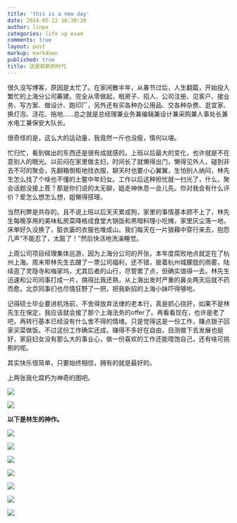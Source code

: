 ```yaml
---
title: 'this is a new day'
date: 2014-05-22 16:38:20
author: linpx
categories: life xp exam
comments: true
layout: post
markup: markdown
published: true
title: 这是崭新的时代
---
```

很久没写博客，原因是太忙了。在家闲散半年，从春节过后，人生翻篇，开始投入繁忙的上海分公司筹建。完全从零做起，租房子、招人、公司注册、见客户、接业务、写方案、做设计、跑印厂，另外还有买各种办公用品、交各种杂费、逛宜家、换灯泡、浇花、拖地……总之就是总经理兼业务兼编辑兼设计兼采购兼人事处长兼水电工兼保安大队长。

很奇怪的是，这么大的运动量，我竟然一斤也没瘦，情何以堪。

忙归忙，看到做出的东西还是很有成就感的。上班以后最大的变化，也许就是不在意别人的眼光。以前闷在家里做主妇，时间长了就懒得出门，懒得见外人，碰到非去不可的聚会，先翻箱倒柜地找衣服，聊天时也要小心翼翼，生怕别人纳闷，林先生怎么找了个啥也不懂的土鳖中年妇女。工作以后这种担忧就一扫光了，什么，聚会话题没接上茬？那是你们说的太无聊，姐走神休息一会儿先。你对我会有什么评价？爱怎么想怎么想，姐懒得搭理。

当然利弊是共存的。且不说上班以后天天累成狗，家里的事情基本顾不上了，林先生每晚享用的美味私房菜降格成食堂大锅饭和黑暗料理小吃摊，家里灰尘落一地，床单好久没换了，脏衣篓的衣服也堆成山。我们每天在一片狼藉中穿行来去，抱怨几声“不能忍了，太脏了！”然后快活地洗澡睡觉。

上周公司项目经理集体巡游，因为上海分公司的开张，本年度腐败地点就定在了杭州上海。周末带林先生去蹭了一票公司福利，还不错，披着杭州城朦胧的雨雾，陆续逛了灵隐寺和梅家坞，尤其后者的山行，尽管累了点，但确实值得一去。林先生迅速和公司同事打成一片，搞得比我还熟，从上海出发时严重的鼻炎两天后就不药而愈。北京同事们也尽情狂野了一把，把我新招的上海小妹吓得够呛。

记得硕士毕业要进机场前，不舍得放弃法律的老本行，真是抓心挠肝，如果不是林先生在保定，我应该就会接了那个上海法务的offer了。再看看现在，也许是老了吧，再转行基本已经没有什么舍不得的情绪。只是觉得这是一份工作，赚点银子回家买菜做饭。不过这份工作确实还成，赚得不多好在自由，目测做下去发展也挺好，家庭妇女没有那么大的事业心，做一份喜欢的工作还能喂饱自己，还有啥可挑剔的呢。

其实快乐很简单，只要始终相信，拥有的就是最好的。

上两张我化腐朽为神奇的图吧。

![](https://farm6.staticflickr.com/5318/14263351503_71cc5a012f_b.jpg)

![](https://farm6.staticflickr.com/5191/14220022936_3e73ac4429_o.jpg)

**以下是林生的神作。**

![](https://farm3.staticflickr.com/2939/14024567250_7caab68dfd_o.jpg)


![](https://farm6.staticflickr.com/5493/14211115645_439f1e8af5_o.jpg)


![](https://farm6.staticflickr.com/5116/14208577382_d877ee9110_o.jpg)


![](https://farm3.staticflickr.com/2922/14024292858_a668b61806_o.jpg)


![](https://farm6.staticflickr.com/5474/14024319577_cf9dc6cb8c_o.jpg)


![](https://farm6.staticflickr.com/5584/14187751486_0741dd123d_o.jpg)


![](https://farm6.staticflickr.com/5117/14201325732_ca371cb9d7_o.jpg)

